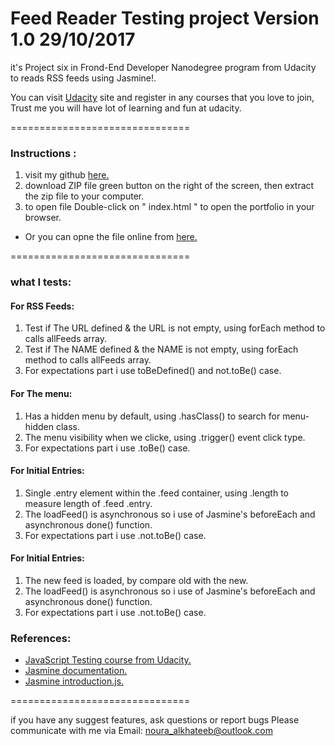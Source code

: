 Feed Reader Testing project Version 1.0 29/10/2017
===============================

it's Project six in Frond-End Developer Nanodegree program from Udacity to reads RSS feeds using Jasmine!.

You can visit [Udacity]( https://www.udacity.com/) site and register in any courses that you love to join, Trust me you will have lot of learning and fun at udacity.

===============================

### Instructions :

1.  visit my github [here.](https://github.com/nouraal/Feed-Reader-Testing-master) 
2. download ZIP file green button on the right of the screen,  then extract the zip file to your computer.
3. to open file  Double-click on " index.html " to open the portfolio in your browser.

* Or you can opne the file online from [here.](https://nouraal.github.io/Feed-Reader-Testing-master/)

===============================

### what I tests:

#### For RSS Feeds:
1. Test if The URL defined & the URL is not empty, using forEach method to calls allFeeds array.
2. Test if The NAME defined & the NAME is not empty, using forEach method to calls allFeeds array.
3. For expectations part i use toBeDefined() and not.toBe() case.

#### For The menu:
1. Has a hidden menu by default, using .hasClass() to search for menu-hidden class.
2. The menu visibility when we clicke, using .trigger() event click type.
3. For expectations part i use .toBe() case.

#### For Initial Entries:
1. Single .entry element within the .feed container, using .length to measure length of .feed .entry.
2. The loadFeed() is asynchronous so i use of Jasmine's beforeEach and asynchronous done() function.
3. For expectations part i use .not.toBe() case.

#### For Initial Entries:
1. The new feed is loaded, by compare old with the new.
2. The loadFeed() is asynchronous so i use of Jasmine's beforeEach and asynchronous done() function.
3. For expectations part i use .not.toBe() case.

### References:

*   [ JavaScript Testing course from Udacity.](https://www.udacity.com/course/javascript-testing--ud549)
*   [ Jasmine documentation.](https://jasmine.github.io/)
*   [Jasmine introduction.js.](https://jasmine.github.io/2.0/introduction.html)

===============================

if you have any suggest features, ask questions or report bugs  Please communicate with me via
Email: noura_alkhateeb@outlook.com